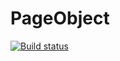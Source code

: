 # PageObject
[![Build status](https://ci.appveyor.com/api/projects/status/m8euvla1fan5ry7t/branch/main?svg=true)](https://ci.appveyor.com/project/SergKry/pageobject/branch/main)
